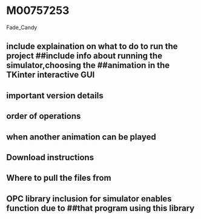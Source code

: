 # M00757253
 Fade_Candy
 ## include explaination on what to do to run the project ##include info about running the simulator,choosing the ##animation in the TKinter interactive GUI
 ## important version details 
 ## order of operations 
 ## when another animation can be played  
 ## Download instructions
 ## Where to pull the files from 
 ## OPC library inclusion for simulator enables function due to ##that program using this library 

